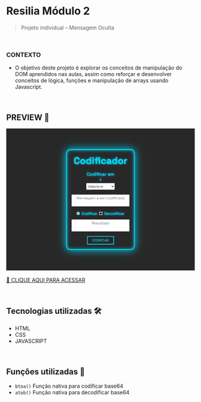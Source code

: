 # Resilia Módulo 2

> Projeto individual – Mensagem Oculta

<br>

### CONTEXTO

-   O objetivo deste projeto é explorar os conceitos de manipulação do DOM aprendidos nas
    aulas, assim como reforçar e desenvolver conceitos de lógica, funções e manipulação de
    arrays usando Javascript.

<br>

## PREVIEW 👀

![preview](./.github/preview.png)

[🔗 CLIQUE AQUI PARA ACESSAR](https://nobrupsiq.github.io/projeto-individual-resilia-MD2/)

<br>

## Tecnologias utilizadas 🛠

-   HTML
-   CSS
-   JAVASCRIPT

<br>

## Funções utilizadas 🧠

-   `btoa()` Função nativa para codificar base64
-   `atob()` Função nativa para decodificar base64
